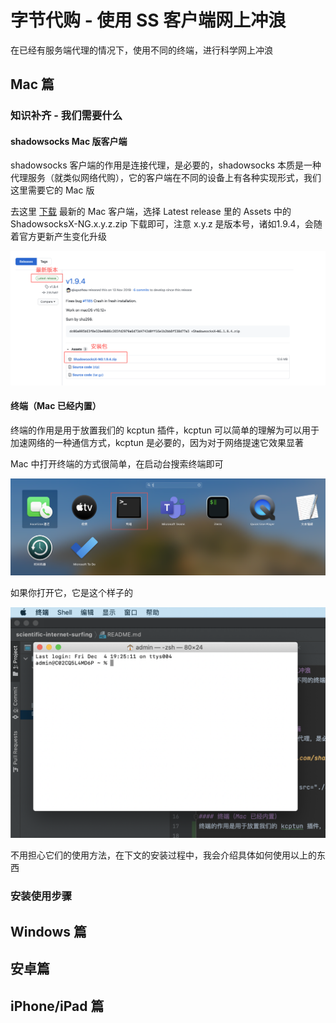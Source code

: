# 字节代购 - 使用 SS 客户端网上冲浪
在已经有服务端代理的情况下，使用不同的终端，进行科学网上冲浪

## Mac 篇

### 知识补齐 - 我们需要什么
#### shadowsocks Mac 版客户端
shadowsocks 客户端的作用是连接代理，是必要的，shadowsocks 本质是一种代理服务（就类似网络代购），它的客户端在不同的设备上有各种实现形式，我们这里需要它的 Mac 版

去这里 [下载](https://github.com/shadowsocks/ShadowsocksX-NG/releases/) 最新的 Mac 客户端，选择 Latest release 里的 Assets 中的 ShadowsocksX-NG.x.y.z.zip 下载即可，注意 x.y.z 是版本号，诸如1.9.4，会随着官方更新产生变化升级

<p align="center">
  <img alt="SS Mac Client" src="./assets/ss-mac-download.png">
</p>

#### 终端（Mac 已经内置）
终端的作用是用于放置我们的 kcptun 插件，kcptun 可以简单的理解为可以用于加速网络的一种通信方式，kcptun 是必要的，因为对于网络提速它效果显著

Mac 中打开终端的方式很简单，在启动台搜索终端即可

<p align="center">
  <img alt="SS Mac Client" src="./assets/terminal-searach.png">
</p>

如果你打开它，它是这个样子的

<p align="center">
  <img alt="SS Mac Client" src="./assets/terminal.png">
</p>

不用担心它们的使用方法，在下文的安装过程中，我会介绍具体如何使用以上的东西

### 安装使用步骤


## Windows 篇

## 安卓篇

## iPhone/iPad 篇